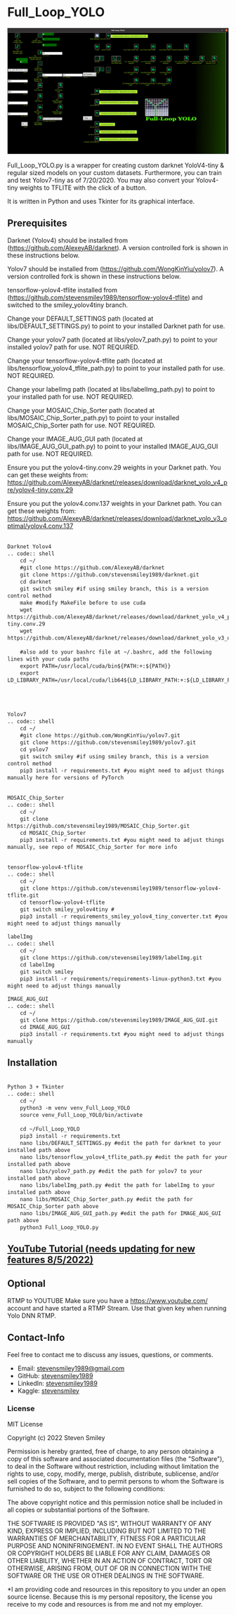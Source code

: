# Full_Loop_YOLO
![Full_Loop_YOLO.py](https://github.com/stevensmiley1989/Full_Loop_YOLO/blob/main/misc/Full_Loop_YOLO_GUI_Screenshot.png)

Full_Loop_YOLO.py is a wrapper for creating custom darknet YoloV4-tiny &amp; regular sized models on your custom datasets.
Furthermore, you can train and test Yolov7-tiny as of 7/20/2020.  You may also convert your Yolov4-tiny weights to TFLITE with the click of a button.

It is written in Python and uses Tkinter for its graphical interface.

Prerequisites
------------------

Darknet (Yolov4) should be installed from (https://github.com/AlexeyAB/darknet).  A version controlled fork is shown in these instructions below.

Yolov7 should be installed from (https://github.com/WongKinYiu/yolov7).  A version controlled fork is shown in these instructions below.

tensorflow-yolov4-tflite installed from (https://github.com/stevensmiley1989/tensorflow-yolov4-tflite) and switched to the smiley_yolov4tiny branch.

Change your DEFAULT_SETTINGS path (located at libs/DEFAULT_SETTINGS.py) to point to your installed Darknet path for use.  

Change your yolov7 path (located at libs/yolov7_path.py) to point to your installed yolov7 path for use.  NOT REQUIRED.

Change your tensorflow-yolov4-tflite path (located at libs/tensorflow_yolov4_tflite_path.py) to point to your installed path for use.  NOT REQUIRED.

Change your labelImg path (located at libs/labelImg_path.py) to point to your installed path for use.  NOT REQUIRED.

Change your MOSAIC_Chip_Sorter path (located at libs/MOSAIC_Chip_Sorter_path.py) to point to your installed MOSAIC_Chip_Sorter path for use. NOT REQUIRED.

Change your IMAGE_AUG_GUI path (located at libs/IMAGE_AUG_GUI_path.py) to point to your installed IMAGE_AUG_GUI path for use. NOT REQUIRED.

Ensure you put the yolov4-tiny.conv.29 weights in your Darknet path.  You can get these weights from:
https://github.com/AlexeyAB/darknet/releases/download/darknet_yolo_v4_pre/yolov4-tiny.conv.29

Ensure you put the yolov4.conv.137 weights in your Darknet path.  You can get these weights from:
https://github.com/AlexeyAB/darknet/releases/download/darknet_yolo_v3_optimal/yolov4.conv.137

~~~~~~~

Darknet Yolov4
.. code:: shell
    cd ~/
    #git clone https://github.com/AlexeyAB/darknet
    git clone https://github.com/stevensmiley1989/darknet.git
    cd darknet
    git switch smiley #if using smiley branch, this is a version control method
    make #modify MakeFile before to use cuda
    wget https://github.com/AlexeyAB/darknet/releases/download/darknet_yolo_v4_pre/yolov4-tiny.conv.29
    wget https://github.com/AlexeyAB/darknet/releases/download/darknet_yolo_v3_optimal/yolov4.conv.137
    
    #also add to your bashrc file at ~/.bashrc, add the following lines with your cuda paths
    export PATH=/usr/local/cuda/bin${PATH:+:${PATH}}
    export LD_LIBRARY_PATH=/usr/local/cuda/lib64${LD_LIBRARY_PATH:+:${LD_LIBRARY_PATH}}

    
~~~~~~~


~~~~~~~

Yolov7
.. code:: shell
    cd ~/
    #git clone https://github.com/WongKinYiu/yolov7.git
    git clone https://github.com/stevensmiley1989/yolov7.git
    cd yolov7
    git switch smiley #if using smiley branch, this is a version control method
    pip3 install -r requirements.txt #you might need to adjust things manually here for versions of PyTorch    
~~~~~~~

~~~~~~~

MOSAIC_Chip_Sorter
.. code:: shell
    cd ~/
    git clone https://github.com/stevensmiley1989/MOSAIC_Chip_Sorter.git
    cd MOSAIC_Chip_Sorter
    pip3 install -r requirements.txt #you might need to adjust things manually, see repo of MOSAIC_Chip_Sorter for more info 
~~~~~~~

~~~~~~~

tensorflow-yolov4-tflite
.. code:: shell
    cd ~/
    git clone https://github.com/stevensmiley1989/tensorflow-yolov4-tflite.git
    cd tensorflow-yolov4-tflite
    git switch smiley_yolov4tiny #
    pip3 install -r requirements_smiley_yolov4_tiny_converter.txt #you might need to adjust things manually    
~~~~~~~

~~~~~~~
labelImg
.. code:: shell
    cd ~/
    git clone https://github.com/stevensmiley1989/labelImg.git
    cd labelImg
    git switch smiley
    pip3 install -r requirements/requirements-linux-python3.txt #you might need to adjust things manually    
~~~~~~~

~~~~~~~
IMAGE_AUG_GUI
.. code:: shell
    cd ~/
    git clone https://github.com/stevensmiley1989/IMAGE_AUG_GUI.git
    cd IMAGE_AUG_GUI
    pip3 install -r requirements.txt #you might need to adjust things manually
~~~~~~~

Installation
------------------
~~~~~~~

Python 3 + Tkinter
.. code:: shell
    cd ~/
    python3 -m venv venv_Full_Loop_YOLO
    source venv_Full_Loop_YOLO/bin/activate
    
    cd ~/Full_Loop_YOLO
    pip3 install -r requirements.txt
    nano libs/DEFAULT_SETTINGS.py #edit the path for darknet to your installed path above
    nano libs/tensorflow_yolov4_tflite_path.py #edit the path for your installed path above
    nano libs/yolov7_path.py #edit the path for yolov7 to your installed path above
    nano libs/labelImg_path.py #edit the path for labelImg to your installed path above
    nano libs/MOSAIC_Chip_Sorter_path.py #edit the path for MOSAIC_Chip_Sorter path above
    nano libs/IMAGE_AUG_GUI_path.py #edit the path for IMAGE_AUG_GUI path above
    python3 Full_Loop_YOLO.py
~~~~~~~

## [YouTube Tutorial (needs updating for new features 8/5/2022) ](https://youtu.be/3cNyFcDw4ks)

Optional
------------------
RTMP to YOUTUBE
Make sure you have a https://www.youtube.com/ account and have started a RTMP Stream.
Use that given key when running Yolo DNN RTMP.


## Contact-Info<a class="anchor" id="4"></a>

Feel free to contact me to discuss any issues, questions, or comments.

* Email: [stevensmiley1989@gmail.com](mailto:stevensmiley1989@gmail.com)
* GitHub: [stevensmiley1989](https://github.com/stevensmiley1989)
* LinkedIn: [stevensmiley1989](https://www.linkedin.com/in/stevensmiley1989)
* Kaggle: [stevensmiley](https://www.kaggle.com/stevensmiley)

### License <a class="anchor" id="5"></a>
MIT License

Copyright (c) 2022 Steven Smiley

Permission is hereby granted, free of charge, to any person obtaining a copy
of this software and associated documentation files (the "Software"), to deal
in the Software without restriction, including without limitation the rights
to use, copy, modify, merge, publish, distribute, sublicense, and/or sell
copies of the Software, and to permit persons to whom the Software is
furnished to do so, subject to the following conditions:

The above copyright notice and this permission notice shall be included in all
copies or substantial portions of the Software.

THE SOFTWARE IS PROVIDED "AS IS", WITHOUT WARRANTY OF ANY KIND, EXPRESS OR
IMPLIED, INCLUDING BUT NOT LIMITED TO THE WARRANTIES OF MERCHANTABILITY,
FITNESS FOR A PARTICULAR PURPOSE AND NONINFRINGEMENT. IN NO EVENT SHALL THE
AUTHORS OR COPYRIGHT HOLDERS BE LIABLE FOR ANY CLAIM, DAMAGES OR OTHER
LIABILITY, WHETHER IN AN ACTION OF CONTRACT, TORT OR OTHERWISE, ARISING FROM,
OUT OF OR IN CONNECTION WITH THE SOFTWARE OR THE USE OR OTHER DEALINGS IN THE
SOFTWARE.

*I am providing code and resources in this repository to you under an open source license.  Because this is my personal repository, the license you receive to my code and resources is from me and not my employer. 
